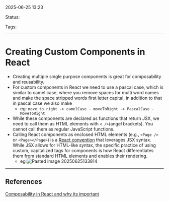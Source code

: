 
2025-06-25 13:23

Status:

Tags:

---
# Creating Custom Components in React
- Creating multiple single purpose components is great for composability and reusability.
- For custom components in React we need to use a pascal case, which is similar to camel case, where you remove spaces for multi word names and make the space stripped words first letter capital, in addition to that in pascal case we also make 
	- eg: `move to right -> camelCase - moveToRight -> PascalCase - MoveToRight`
- While these components are declared as functions that return JSX, we need to call them as  HTML elements with `< />`(angel brackets). You cannot call them as regular JavaScript functions.
- Calling React components as enclosed HTML elements (e.g., `<Page />` or `<Page></Page>`) is a [React convention](https://scrimba.com/learn-react-c0e/~03vw) that leverages JSX syntax. While JSX allows for HTML-like syntax, the specific practice of using custom, capitalized tags for components is how React differentiates them from standard HTML elements and enables their rendering.
	- eg:![Pasted image 20250625133814](../../../2%20-%20Source%20Material/Media%20and%20other%20files/Pasted%20image%2020250625133814.png)

---
## References
[Composability in React and why its important](Composability%20in%20React%20and%20why%20its%20important.md)